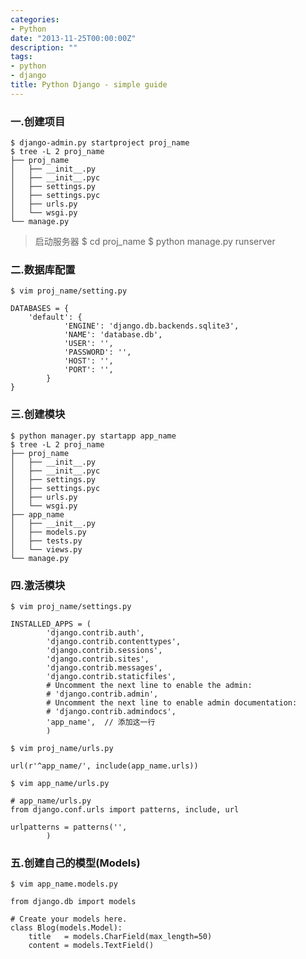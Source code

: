 ```yaml
---
categories:
- Python
date: "2013-11-25T00:00:00Z"
description: ""
tags:
- python
- django
title: Python Django - simple guide
---
```


### 一.创建项目

    $ django-admin.py startproject proj_name
    $ tree -L 2 proj_name
    ├── proj_name
    │   ├── __init__.py
    │   ├── __init__.pyc
    │   ├── settings.py
    │   ├── settings.pyc
    │   ├── urls.py
    │   └── wsgi.py
    └── manage.py

> 启动服务器
>       $ cd proj_name
>       $ python manage.py runserver

### 二.数据库配置

    $ vim proj_name/setting.py

    DATABASES = {
        'default': {
                'ENGINE': 'django.db.backends.sqlite3',
                'NAME': 'database.db',
                'USER': '',
                'PASSWORD': '',
                'HOST': '',
                'PORT': '',
            }
    }

### 三.创建模块

    $ python manager.py startapp app_name
    $ tree -L 2 proj_name
    ├── proj_name
    │   ├── __init__.py
    │   ├── __init__.pyc
    │   ├── settings.py
    │   ├── settings.pyc
    │   ├── urls.py
    │   └── wsgi.py
    ├── app_name
    │   ├── __init__.py
    │   ├── models.py
    │   ├── tests.py
    │   └── views.py
    └── manage.py

### 四.激活模块

    $ vim proj_name/settings.py

    INSTALLED_APPS = (
            'django.contrib.auth',
            'django.contrib.contenttypes',
            'django.contrib.sessions',
            'django.contrib.sites',
            'django.contrib.messages',
            'django.contrib.staticfiles',
            # Uncomment the next line to enable the admin:
            # 'django.contrib.admin',
            # Uncomment the next line to enable admin documentation:
            # 'django.contrib.admindocs',
            'app_name',  // 添加这一行
            )

    $ vim proj_name/urls.py

    url(r'^app_name/', include(app_name.urls))

    $ vim app_name/urls.py

    # app_name/urls.py
    from django.conf.urls import patterns, include, url

    urlpatterns = patterns('',
            )

### 五.创建自己的模型(Models)

    $ vim app_name.models.py

    from django.db import models
    
    # Create your models here.
    class Blog(models.Model):
        title   = models.CharField(max_length=50)
        content = models.TextField()


